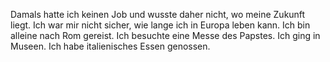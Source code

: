 Damals hatte ich keinen Job und wusste daher nicht, wo meine Zukunft liegt. Ich war mir nicht sicher, wie lange ich in Europa leben kann. Ich bin alleine nach Rom gereist. Ich besuchte eine Messe des Papstes. Ich ging in Museen. Ich habe italienisches Essen genossen.